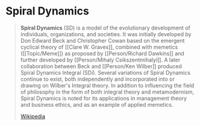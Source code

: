 # Spiral Dynamics

> **Spiral Dynamics** (SD) is a model of the evolutionary development of individuals, organizations, and societies.  It was initially developed by Don Edward Beck and Christopher Cowan based on the emergent cyclical theory of [[Clare W. Graves]], combined with memetics ([[Topic/Meme]]) as proposed by [[Person/Richard Dawkins]] and further developed by [[Person/Mihaly Csikszentmihalyi]].  A later collaboration between Beck and [[Person/Ken Wilber]] produced Spiral Dynamics Integral (SDi).  Several variations of Spiral Dynamics continue to exist, both independently and incorporated into or drawing on Wilber's Integral theory.  In addition to influencing the field of philosophy in the form of both integral theory and metamodernism, Spiral Dynamics is noted for its applications in management theory and business ethics, and as an example of applied memetics.
>
> [Wikipedia](https://en.wikipedia.org/wiki/Spiral%20Dynamics)
